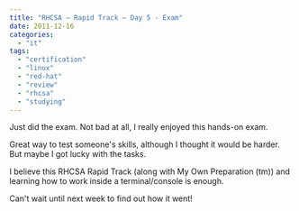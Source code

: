 ```yaml
---
title: "RHCSA – Rapid Track – Day 5 - Exam"
date: 2011-12-16
categories: 
  - "it"
tags: 
  - "certification"
  - "linux"
  - "red-hat"
  - "review"
  - "rhcsa"
  - "studying"
---
```


Just did the exam. Not bad at all, I really enjoyed this hands-on exam.

Great way to test someone's skills, although I thought it would be harder. But maybe I got lucky with the tasks.

I believe this RHCSA Rapid Track (along with My Own Preparation (tm)) and learning how to work inside a terminal/console is enough.

Can't wait until next week to find out how it went!
